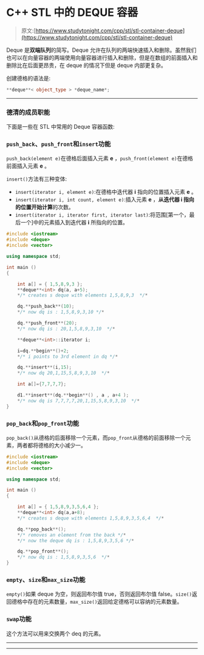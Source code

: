 # C++ STL 中的 DEQUE 容器

> 原文:[https://www.studytonight.com/cpp/stl/stl-container-deque](https://www.studytonight.com/cpp/stl/stl-container-deque)

Deque 是**双端队列**的简写。Deque 允许在队列的两端快速插入和删除。虽然我们也可以在向量容器的两端使用向量容器进行插入和删除，但是在数组的前面插入和删除比在后面更昂贵，在 deque 的情况下但是 deque 内部更复杂。

创建德格的语法是:

```cpp
**deque**< object_type > *deque_name*;
```

* * *

### 德清的成员职能

下面是一些在 STL 中常用的 Deque 容器函数:

### `push_back`、`push_front`和`insert`功能

`push_back(element e)`在德格后面插入元素 **e** ，`push_front(element e)`在德格前面插入元素 **e** 。

`insert()`方法有三种变体:

*   `insert(iterator i, element e)`:在德格中迭代器 **i** 指向的位置插入元素 **e** 。
*   `insert(iterator i, int count, element e)`:插入元素 **e** ，**从迭代器 **i** 指向的位置开始计算**的次数。
*   `insert(iterator i, iterator first, iterator last)`:将范围[第一个，最后一个]中的元素插入到迭代器 **i** 所指向的位置。

```cpp
#include <iostream>
#include <deque>
#include <vector>

using namespace std;

int main ()
{

    int a[] = { 1,5,8,9,3 };
    **deque**<int> dq(a, a+5);
    */* creates s deque with elements 1,5,8,9,3  */*

    dq.**push_back**(10);
    */* now dq is : 1,5,8,9,3,10 */*

    dq.**push_front**(20);
    */* now dq is : 20,1,5,8,9,3,10  */*

    **deque**<int>::iterator i;

    i=dq.**begin**()+2;
    */* i points to 3rd element in dq */*

    dq.**insert**(i,15);
    */* now dq 20,1,15,5,8,9,3,10  */*

    int a[]={7,7,7,7};

    d1.**insert**(dq.**begin**() , a , a+4 );
    */* now dq is 7,7,7,7,20,1,15,5,8,9,3,10  */*
}
```

### `pop_back`和`pop_front`功能

`pop_back()`从德格的后面移除一个元素，而`pop_front`从德格的前面移除一个元素，两者都将德格的大小减少一。

```cpp
#include <iostream>
#include <deque>
#include <vector>

using namespace std;

int main ()
{

    int a[] = { 1,5,8,9,3,5,6,4 };
    **deque**<int> dq(a,a+8);
    */* creates s deque with elements 1,5,8,9,3,5,6,4  */*

    dq.**pop_back**();
    */* removes an element from the back */*
    */* now the deque dq is : 1,5,8,9,3,5,6 */*

    dq.**pop_front**();
    */* now dq is : 1,5,8,9,3,5,6  */*
}
```

### `empty`、`size`和`max_size`功能

`empty()`如果 deque 为空，则返回布尔值 true，否则返回布尔值 false。`size()`返回德格中存在的元素数量，`max_size()`返回给定德格可以容纳的元素数量。

### `swap`功能

这个方法可以用来交换两个 deq 的元素。

* * *

* * *